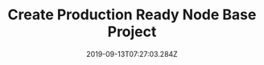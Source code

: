 ---
published: false
title: Create Production Ready Node Base Project
date: "2019-09-13T07:27:03.284Z"
description: ""
categories:
  - javascript
  - api
---